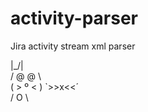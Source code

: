 # activity-parser
Jira activity stream xml parser

  |\_/|   
 / @ @ \  
( > º < ) 
 `>>x<<´  
 /  O  \  
